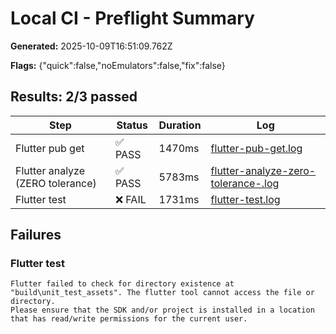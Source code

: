 # Local CI - Preflight Summary

**Generated:** 2025-10-09T16:51:09.762Z

**Flags:** {"quick":false,"noEmulators":false,"fix":false}

## Results: 2/3 passed

| Step | Status | Duration | Log |
|------|--------|----------|-----|
| Flutter pub get | ✅ PASS | 1470ms | [flutter-pub-get.log](logs/flutter-pub-get.log) |
| Flutter analyze (ZERO tolerance) | ✅ PASS | 5783ms | [flutter-analyze-zero-tolerance-.log](logs/flutter-analyze-zero-tolerance-.log) |
| Flutter test | ❌ FAIL | 1731ms | [flutter-test.log](logs/flutter-test.log) |

## Failures

### Flutter test
```
Flutter failed to check for directory existence at "build\unit_test_assets". The flutter tool cannot access the file or directory.
Please ensure that the SDK and/or project is installed in a location that has read/write permissions for the current user.
```

